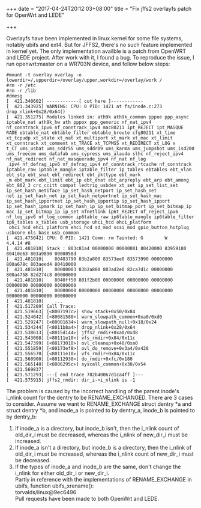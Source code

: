 +++
date = "2017-04-24T20:12:03+08:00"
title = "Fix jffs2 overlayfs patch for OpenWrt and LEDE"

+++

Overlayfs have been implemented in linux kernel for some file systems, notably ubifs and ext4.
But for JFFS2, there's no such feature implemented in kernel yet.
The only implementation availble is a patch from OpenWRT and LEDE project.
After work with it, I found a bug.
To reproduce the issue, I run openwrt:master on a WR703N device, and follow below steps:

    #mount -t overlay overlay -o lowerdir=/,upperdir=/overlay/upper,workdir=/overlay/work /
    #rm -r /etc
    #rm -r /lib
    #dmesg
    [  421.340602] ------------[ cut here ]------------
    [  421.343925] WARNING: CPU: 0 PID: 1421 at fs/inode.c:273 drop_nlink+0x28/0x64()
    [  421.351275] Modules linked in: ath9k ath9k_common pppoe ppp_async iptable_nat ath9k_hw ath pppox ppp_generic nf_nat_ipv4 nf_conntrack_ipv6 nf_conntrack_ipv4 mac80211 ipt_REJECT ipt_MASQUE
    RADE ebtable_nat ebtable_filter ebtable_broute cfg80211 xt_time xt_tcpudp xt_state xt_nat xt_multiport xt_mark xt_mac xt_limit xt_conntrack xt_comment xt_TRACE xt_TCPMSS xt_REDIRECT xt_LOG x
    t_CT ums_usbat ums_sddr55 ums_sddr09 ums_karma ums_jumpshot ums_isd200 ums_freecom ums_datafab ums_cypress ums_alauda slhc nf_reject_ipv4 nf_nat_redirect nf_nat_masquerade_ipv4 nf_nat nf_log
    _ipv4 nf_defrag_ipv6 nf_defrag_ipv4 nf_conntrack_rtcache nf_conntrack iptable_raw iptable_mangle iptable_filter ip_tables ebtables ebt_vlan ebt_stp ebt_snat ebt_redirect ebt_pkttype ebt_mark
    _m ebt_mark ebt_limit ebt_ip ebt_dnat ebt_arpreply ebt_arp ebt_among ebt_802_3 crc_ccitt compat ledtrig_usbdev xt_set ip_set_list_set ip_set_hash_netiface ip_set_hash_netport ip_set_hash_net
    net ip_set_hash_net ip_set_hash_netportnet ip_set_hash_mac ip_set_hash_ipportnet ip_set_hash_ipportip ip_set_hash_ipport ip_set_hash_ipmark ip_set_hash_ip ip_set_bitmap_port ip_set_bitmap_ip
    mac ip_set_bitmap_ip ip_set nfnetlink ip6t_REJECT nf_reject_ipv6 nf_log_ipv6 nf_log_common ip6table_raw ip6table_mangle ip6table_filter ip6_tables x_tables usb_storage uhci_hcd ohci_platform
     ohci_hcd ehci_platform ehci_hcd sd_mod scsi_mod gpio_button_hotplug usbcore nls_base usb_common
    [  421.475042] CPU: 0 PID: 1421 Comm: rm Tainted: G        W       4.4.14 #8
    [  421.481810] Stack : 803c81a4 00000000 00000001 80420000 83959180 80410e63 803a9890 0000058d
    [  421.481810]    80483790 83b2a800 83573ee0 83573990 00000000 800a678c 803aeed4 80410000
    [  421.481810]    00000003 83b2a800 803ad2e0 82ca7d1c 00000000 800a4758 82d274c8 00000000
    [  421.481810]    8040ff50 801f2b00 00000000 00000000 00000000 00000000 00000000 00000000
    [  421.481810]    00000000 00000000 00000000 00000000 00000000 00000000 00000000 00000000
    [  421.481810]    ...
    [  421.517209] Call Trace:
    [  421.519663] [<8007197c>] show_stack+0x50/0x84
    [  421.524042] [<80081580>] warn_slowpath_common+0xa0/0xd0
    [  421.529247] [<80081634>] warn_slowpath_null+0x18/0x24
    [  421.534244] [<8011b8a4>] drop_nlink+0x28/0x64
    [  421.538613] [<8015d144>] jffs2_rmdir+0xa0/0xd8
    [  421.543008] [<80111e10>] vfs_rmdir+0x84/0x11c
    [  421.547399] [<80173018>] ovl_cleanup+0x48/0xa0
    [  421.551859] [<80173ef8>] ovl_do_remove+0x3a4/0x428
    [  421.556570] [<80111e10>] vfs_rmdir+0x84/0x11c
    [  421.560900] [<80112930>] do_rmdir+0xfc/0x180
    [  421.565148] [<8006295c>] syscall_common+0x30/0x54
    [  421.569837]
    [  421.571293] ---[ end trace 782b40067d1ca4ff ]---
    [  421.575915] jffs2_rmdir: dir_i->i_nlink is -1

The problem is caused by the incorrect handling of the parent inode's i_nlink count for the dentry to be RENAME_EXCHANGED. There are 3 cases to consider. Assume we want to RENAME_EXCHANGE struct dentry *a and struct dentry *b, and inode_a is pointed to by dentry_a, inode_b is pointed to by dentry_b:  
  1. If inode_a is a directory, but inode_b isn't, then the i_nlink count of old_dir_i must be decreased, whereas the i_nlink of new_dir_i must be increased.  
  2. If inode_a isn't a directory, but inode_b is a directory, then the i_nlink of old_dir_i must be increased, whereas the i_nlink count of new_dir_i must be decreased.  
  3. If the types of inode_a and inode_b are the same, don't change the i_nlink for either old_dir_i or new_dir_i.  
Partly in reference with the implementations of RENAME_EXCHANGE in ubifs, function ubifs_xrename():  
torvalds/linux@9ec6496  
Pull requests have been made to both OpenWrt and LEDE.

